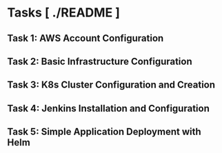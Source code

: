# Tasks [ ./README ]

## Task 1: AWS Account Configuration

## Task 2: Basic Infrastructure Configuration

## Task 3: K8s Cluster Configuration and Creation

## Task 4: Jenkins Installation and Configuration

## Task 5: Simple Application Deployment with Helm
